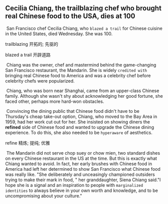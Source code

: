 ## Cecilia Chiang, the trailblazing chef who brought real Chinese food to the USA, dies at 100

​		San Francisco chef Cecilia Chiang, who `blazed a trail` for Chinese cuisine in the United States, died Wednesday. She was 100.

trailblazing  开拓的; 先驱的

blazed a trail  开辟道路

​		Chiang was the owner, chef and mastermind behind the game-changing San Francisco restaurant, the Mandarin. She is widely `credited with` bringing real Chinese food to America and was a celebrity chef before celebrity chefs were popularized.

​		Chiang, who was born near Shanghai, came from an upper-class Chinese family. Although she wasn't shy about acknowledging her good fortune, she faced other, perhaps more hard-won obstacles.

​		Convincing the dining public that Chinese food didn't have to be Thursday's cheap take-out option, Chiang, who moved to the Bay Area in 1959, had her work cut out for her. She insisted on showing diners the **refined** side of Chinese food and wanted to upgrade the Chinese dining experience. To do this, she also needed to be `hyperaware` of aesthetics.

refine  精炼; 提纯; 优雅

​		The Mandarin did not serve chop suey or chow mien, two standard dishes on every Chinese restaurant in the US at the time. But this is exactly what Chiang wanted to avoid. In fact, her early brushes with Chinese food in America had left her determined to show San Francisco what Chinese food was really like.
"She deliberately and unceasingly championed outsiders trying to make their mark in food, " her granddaughter, Siena Chiang said."I hope she is a signal and an inspiration to people with `marginalized identities` to always believe in your own worth and knowledge, and to be uncompromising about your culture."